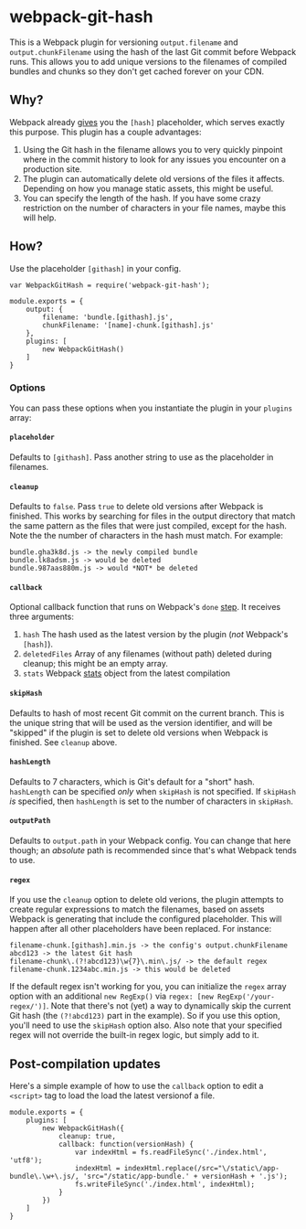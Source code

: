 # webpack-git-hash

This is a Webpack plugin for versioning `output.filename` and `output.chunkFilename` using the hash of the last Git commit before Webpack runs. This allows you to add unique versions to the filenames of compiled bundles and chunks so they don't get cached forever on your CDN.

## Why?

Webpack already [gives](https://webpack.github.io/docs/long-term-caching.html) you the `[hash]` placeholder, which serves exactly this purpose. This plugin has a couple advantages:

1. Using the Git hash in the filename allows you to very quickly pinpoint where in the commit history to look for any issues you encounter on a production site.
1. The plugin can automatically delete old versions of the files it affects. Depending on how you manage static assets, this might be useful.
1. You can specify the length of the hash. If you have some crazy restriction on the number of characters in your file names, maybe this will help.

## How?

Use the placeholder `[githash]` in your config.

```
var WebpackGitHash = require('webpack-git-hash');

module.exports = {
	output: {
		filename: 'bundle.[githash].js',
		chunkFilename: '[name]-chunk.[githash].js'
	},
	plugins: [
		new WebpackGitHash()
	]
}
```

### Options

You can pass these options when you instantiate the plugin in your `plugins` array:

#### `placeholder`
Defaults to `[githash]`. Pass another string to use as the placeholder in filenames.

#### `cleanup`
Defaults to `false`. Pass `true` to delete old versions after Webpack is finished. This works by searching for files in the output directory that match the same pattern as the files that were just compiled, except for the hash. Note the the number of characters in the hash must match. For example:

```
bundle.gha3k8d.js -> the newly compiled bundle
bundle.lk8adsm.js -> would be deleted
bundle.987aas880m.js -> would *NOT* be deleted
```

#### `callback`
Optional callback function that runs on Webpack's `done` [step](https://webpack.github.io/docs/plugins.html#done). It receives three arguments:

1. `hash` The hash used as the latest version by the plugin (_not_ Webpack's `[hash]`).
1. `deletedFiles` Array of any filenames (without path) deleted during cleanup; this might be an empty array.
1. `stats` Webpack [stats](https://webpack.github.io/docs/node.js-api.html#stats) object from the latest compilation

#### `skipHash`

Defaults to hash of most recent Git commit on the current branch. This is the unique string that will be used as the version identifier, and will be "skipped" if the plugin is set to delete old versions when Webpack is finished. See `cleanup` above.

#### `hashLength`

Defaults to 7 characters, which is Git's default for a "short" hash. `hashLength` can be specified _only_  when `skipHash` is not specified. If `skipHash` _is_ specified, then `hashLength` is set to the number of characters in `skipHash`.

#### `outputPath`

Defaults to `output.path` in your Webpack config. You can change that here though; an *absolute* path is recommended since that's what Webpack tends to use.

#### `regex`

If you use the `cleanup` option to delete old verions, the plugin attempts to create regular expressions to match the filenames, based on assets Webpack is generating that include the configured placeholder. This will happen after all other placeholders have been replaced. For instance:
```
filename-chunk.[githash].min.js -> the config's output.chunkFilename
abcd123 -> the latest Git hash
filename-chunk\.(?!abcd123)\w{7}\.min\.js/ -> the default regex
filename-chunk.1234abc.min.js -> this would be deleted
```
If the default regex isn't working for you, you can initialize the `regex` array option with an additional `new RegExp()` via `regex: [new RegExp('/your-regex/')]`. Note that there's not (yet) a way to dynamically skip the current Git hash (the `(?!abcd123)` part in the example). So if you use this option, you'll need to use the `skipHash` option also. Also note that your specified regex will not override the built-in regex logic, but simply add to it.

## Post-compilation updates

Here's a simple example of how to use the `callback` option to edit a `<script>` tag to load the load the latest versionof a file.

```
module.exports = {
	plugins: [
		new WebpackGitHash({
			cleanup: true,
			callback: function(versionHash) {
				var indexHtml = fs.readFileSync('./index.html', 'utf8');
				indexHtml = indexHtml.replace(/src="\/static\/app-bundle\.\w+\.js/, 'src="/static/app-bundle.' + versionHash + '.js');
				fs.writeFileSync('./index.html', indexHtml);
			}
		})
	]
}
```
